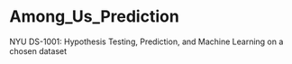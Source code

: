 # Among_Us_Prediction
NYU DS-1001: Hypothesis Testing, Prediction, and Machine Learning on a chosen dataset
